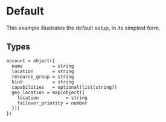 # Default

This example illustrates the default setup, in its simplest form.

## Types

```hcl
account = object({
  name           = string
  location       = string
  resource_group = string
  kind           = string
  capabilities   = optional(list(string))
  geo_location = map(object({
    location          = string
    failover_priority = number
  }))
})
```
